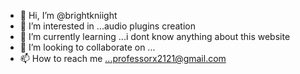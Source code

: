 - 👋 Hi, I’m @brightkniight
- 👀 I’m interested in ...audio plugins creation
- 🌱 I’m currently learning ...i dont know anything about this website
- 💞️ I’m looking to collaborate on ...
- 📫 How to reach me ...professorx2121@gmail.com

<!---
brightkniight/brightkniight is a ✨ special ✨ repository because its `README.md` (this file) appears on your GitHub profile.
You can click the Preview link to take a look at your changes.
--->
